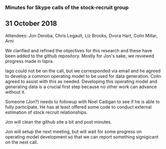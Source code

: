 ### Minutes for Skype calls of the stock-recruit group

## 31 October 2018
Attendees:   Jon Deroba, Chris Legault, Liz Brooks, Dvora Hart, Colin Millar, Arni

We clarified and refined the objectives for this research and these have been added to the github repository.  Mostly for Jon's sake, we reviewed progress made in Ispra.

Iago could not be on the call, but we corresponded via email and he agreed to develop a common operating model to be used for data generation.  Colin agreed to assist with this as needed.  Developing this operating model and generating data is a crucial first step because no other work can advance without it.

Someone (Jon?) needs to followup with Noel Cadigan to see if he is able to fully participate.  He has at least offered some code to conduct external estimation of stock recruit relationships.

Jon will clean the github site a bit and post minutes.

Jon will setup the next meeting, but will wait for some progress on operating model development so that we can report something signigicant on the next call.


